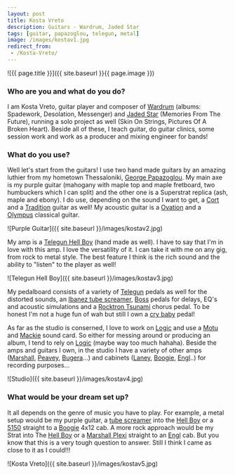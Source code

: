 ```yaml
---
layout: post
title: Kosta Vreto
description: Guitars - Wardrum, Jaded Star
tags: [guitar, papazoglou, telegun, metal]
image: /images/kostav1.jpg
redirect_from:
 - /Kosta-Vreto/
---
```


![{{ page.title }}]({{ site.baseurl }}{{ page.image }})

### Who are you and what do you do? 

I am Kosta Vreto, guitar player and composer of [Wardrum](http://wardrum.gr/) (albums: Spadework, Desolation, Messenger) and [Jaded Star](http://www.jadedstar.net/) (Memories From The Future), running a solo project as well (Skin On Strings, Pictures Of A Broken Heart). Beside all of these, I teach guitar, do guitar clinics, some session work and work as a producer and mixing engineer for bands!

### What do you use?

Well let's start from the guitars! I use two hand made guitars by an amazing luthier from my hometown Thessaloniki, [George Papazoglou](https://www.facebook.com/George-Papazoglou-Dr-Fret-112610782118798/). My main axe is my purple  guitar (mahogany with maple top and maple fretboard, two humbuckers which I can split) and the other one is a Superstrat replica (ash, maple and ebony). I do use, depending on the sound I want to get, a [Cort](http://www.cortguitars.com/) and a [Tradition](http://www.traditionguitars.com/) guitar as well! My acoustic guitar is a [Ovation](http://www.ovationguitars.com/) and a [Olympus](http://olympuscustomguitars.wix.com/olympuscustomguitars) classical guitar.

![Purple Guitar]({{ site.baseurl }}/images/kostav2.jpg)

My amp is a [Telegun Hell Boy](https://www.facebook.com/TeleGun-Amps-201340816546380/) (hand made as well). I have to say that I'm in love with this amp. I love the versatility of it. I can take it with me on any gig, from rock to metal style. The best feature I think is the rich sound and the ability to "listen" to the player as well!

![Telegun Hell Boy]({{ site.baseurl }}/images/kostav3.jpg)

My pedalboard consists of a variety of [Telegun](https://www.facebook.com/TeleGun-Amps-201340816546380/) pedals as well for the distorted sounds, an [Ibanez tube screamer](http://www.andertons.co.uk/compact-pedals/pid9948/cid692/ibanez-ts9-tube-screamer-overdrive-pedal.asp), [Boss](http://www.bossus.com/) pedals for delays, EQ's and acoustic simulations and a [Rocktron Tsunami](http://www.musiciansfriend.com/chorus-flanger-phaser-effects-pedals/rocktron-tsunami-chorus-pedal) chorus pedal. To be honest I'm not a huge fun of wah but still I own a [cry baby](http://www.jimdunlop.com/product/cry-baby) pedal!

As far as the studio is conserned, I love to work on [Logic](http://www.apple.com/uk/logic-pro/) and use a [Motu](http://www.motu.com/) and [Mackie](http://mackie.com/) sound card. So either for messing around or producing an album, I tend to rely on [Logic](http://www.apple.com/uk/logic-pro/) (maybe way too much hahaha). Beside the amps and guitars I own, in the studio I have a variety of other amps ([Marshall](https://marshallamps.com/), [Peavey](http://peavey.com/), [Bugera](https://www.music-group.com/brand/bugera/home)...) and cabinets ([Laney](http://www.laney.co.uk/), [Boogie](http://www.mesaboogie.com/), [Engl](http://www.englamps.de/)..) for recording purposes...

![Studio]({{ site.baseurl }}/images/kostav4.jpg)

### What would be your dream set up?

It all depends on the genre of music you have to play. For example, a metal setup would be my purple guitar, a [tube screamer](http://www.andertons.co.uk/compact-pedals/pid9948/cid692/ibanez-ts9-tube-screamer-overdrive-pedal.asp) into the [Hell Boy](https://www.facebook.com/TeleGun-Amps-201340816546380/) or a [5150](http://www.evhgear.com/en-GB/gear/amps/) straight to a [Boogie](http://www.mesaboogie.com/) 4x12 cab. A more rock approach would be my Strat into The [Hell Boy](https://www.facebook.com/TeleGun-Amps-201340816546380/) or a [Marshall Plexi](https://marshallamps.com/products/amplifiers/vintage-re-issues/1959slp/) straight to an [Engl](http://www.englamps.de/) cab. But you know that this is a very tough question to answer. Still I think I came as close to it as I could!!!

![Kosta Vreto]({{ site.baseurl }}/images/kostav5.jpg)